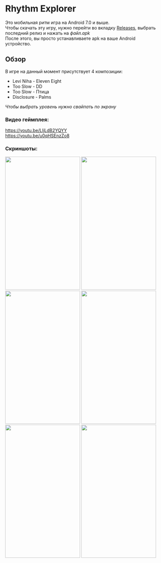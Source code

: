 # Rhythm Explorer
Это мобильная ритм игра на Android 7.0 и выше.<br/>
Чтобы скачать эту игру, нужно перейти во вкладку [Releases](https://github.com/Proofeek/RhythmGame/releases "Releases"), выбрать последний релиз и нажать на *файл.apk*<br/>
После этого, вы просто устанавливаете apk на ваше Android устройство.
## Обзор
В игре на данный момент присутствует 4 композиции:
* Levi Niha - Eleven Eight
* Too Slow - DD
* Too Slow - Птица
* Disclosure - Palms

*Чтобы выбрать уровень нужно свайпать по экрану*<br/>
### Видео геймплея:
https://youtu.be/LIjLdB2YQYY<br/>
https://youtu.be/u0qHSEnzZo8<br/>
### Скриншоты:
<img src="https://i.imgur.com/CO4r1zj.jpg" width="240" height="427">
<img src="https://i.imgur.com/vvCz6ac.jpg" width="240" height="427">
<img src="https://i.imgur.com/i4sCGMy.jpg" width="240" height="427">
<img src="https://i.imgur.com/RdcYP8l.jpg" width="240" height="427">
<img src="https://i.imgur.com/oJ4oFfK.jpg" width="240" height="427">
<img src="https://i.imgur.com/ytcLzmz.jpg" width="240" height="427">
